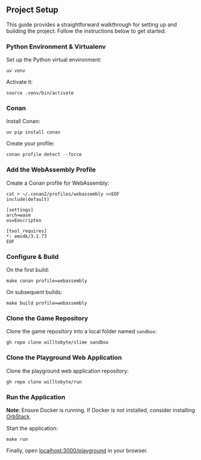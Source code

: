 ## Project Setup

This guide provides a straightforward walkthrough for setting up and building the project. Follow the instructions below to get started.

### Python Environment & Virtualenv

Set up the Python virtual environment:

```shell
uv venv
```

Activate it:

```shell
source .venv/bin/activate
```

### Conan

Install Conan:

```shell
uv pip install conan
```

Create your profile:

```shell
conan profile detect --force
```

### Add the WebAssembly Profile

Create a Conan profile for WebAssembly:

```shell
cat > ~/.conan2/profiles/webassembly <<EOF
include(default)

[settings]
arch=wasm
os=Emscripten

[tool_requires]
*: emsdk/3.1.73
EOF
```

### Configure & Build

On the first build:

```shell
make conan profile=webassembly
```

On subsequent builds:

```shell
make build profile=webassembly
```

### Clone the Game Repository

Clone the game repository into a local folder named `sandbox`:

```shell
gh repo clone willtobyte/slime sandbox
```

### Clone the Playground Web Application

Clone the playground web application repository:

```shell
gh repo clone willtobyte/run
```

### Run the Application

**Note**: Ensure Docker is running. If Docker is not installed, consider installing [OrbStack](https://orbstack.dev/).

Start the application:

```shell
make run
```

Finally, open [localhost:3000/playground](http://localhost:3000/playground) in your browser.
